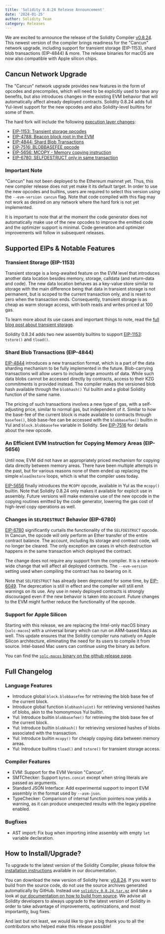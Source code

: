 ```yaml
---
title: 'Solidity 0.8.24 Release Announcement'
date: '2024-01-25'
author: Solidity Team
category: Releases
---
```


We are excited to announce the release of the Solidity Compiler [v0.8.24](https://github.com/ethereum/solidity/releases/tag/v0.8.24).
This newest version of the compiler brings readiness for the "Cancun" network upgrade, including support for transient storage (EIP-1153), shard blob transactions (EIP-4844) & more.
The release binaries for macOS are now also compatible with Apple silicon chips.

## Cancun Network Upgrade

The "Cancun" network upgrade provides new features in the form of opcodes and precompiles, which will need to be explicitly used to have any benefits,
but also introduces changes in the existing EVM behavior that will automatically affect already deployed contracts.
Solidity 0.8.24 adds full Yul-level support for the new opcodes and also Solidity-level builtins for some of them.

The hard fork will include the following [execution layer changes](https://github.com/ethereum/execution-specs/blob/master/network-upgrades/mainnet-upgrades/cancun.md#included-eips):

* [EIP-1153: Transient storage opcodes](https://eips.ethereum.org/EIPS/eip-1153)
* [EIP-4788: Beacon block root in the EVM](https://eips.ethereum.org/EIPS/eip-4788)
* [EIP-4844: Shard Blob Transactions](https://eips.ethereum.org/EIPS/eip-4844)
* [EIP-7516: BLOBBASEFEE opcode](https://eips.ethereum.org/EIPS/eip-7516)
* [EIP-5656: MCOPY - Memory copying instruction](https://eips.ethereum.org/EIPS/eip-5656)
* [EIP-6780: SELFDESTRUCT only in same transaction](https://eips.ethereum.org/EIPS/eip-6780)

### Important Note

"Cancun" has not been deployed to the Ethereum mainnet yet.
Thus, this new compiler release does not yet make it its default target.
In order to use the new opcodes and builtins, users are required to select this version using the `--evm-version cancun` flag.
Note that code compiled with this flag may not work as desired on any network where the hard fork is not yet implemented.

It is important to note that at the moment the code generator does not automatically make use of the new opcodes to improve the emitted code and the optimizer support is minimal.
Code generation and optimizer improvements will follow in subsequent releases.

## Supported EIPs & Notable Features

### Transient Storage (EIP-1153)

Transient storage is a long-awaited feature on the EVM level that introduces another data location besides memory, storage, calldata (and return-data and code).
The new data location behaves as a key-value store similar to storage with the main difference being that data in transient storage is not permanent, but is scoped to the current transaction only, and is reset to zero when the transaction ends.
Consequently, transient storage is as cheap as warm storage access, with both reads and writes priced at 100 gas.

To learn more about its use cases and important things to note, read the [full blog post about transient storage](https://blog.soliditylang.org/2024/01/25/transient-storage/).

Solidity 0.8.24 adds two new assembly builtins to support [EIP-1153](https://eips.ethereum.org/EIPS/eip-1153): `tstore()` and `tload()`.

### Shard Blob Transactions (EIP-4844)

[EIP-4844](https://eips.ethereum.org/EIPS/eip-4844) introduces a new transaction format, which is a part of the data sharding mechanism to be fully implemented in the future.
Blob-carrying transactions will allow users to include large amounts of data.
While such data blobs cannot be accessed directly by contracts, access to their KZG commitments is provided instead.
The compiler makes the versioned blob hash available through the `blobhash()` Yul builtin and a global Solidity function of the same name.

The pricing of such transactions involves a new type of gas, with a self-adjusting price, similar to normal gas, but independent of it.
Similar to how the base-fee of the current block is made available to contracts through `basefee()`, blob base-fee can be accessed with the `blobbasefee()` builtin in Yul and `block.blobbasefee` variable in Solidity.
See [EIP-7516](https://eips.ethereum.org/EIPS/eip-7516) for details about the new opcode.

### An Efficient EVM Instruction for Copying Memory Areas (EIP-5656)

Until now, EVM did not have an appropriately priced mechanism for copying data directly between memory areas.
There have been multiple attempts in the past, but for various reasons none of them ended up replacing the simple `mload`/`mstore` loops, which is what the compiler uses today.

[EIP-5656](https://eips.ethereum.org/EIPS/eip-5656) finally introduces the `MCOPY` opcode, available in Yul as the `mcopy()` builtin.
Note that Solidity 0.8.24 only makes it available for explicit use in assembly.
Future versions will make extensive use of the new opcode in the copying routines emitted by the code generator, lowering the gas cost of high-level copy operations as well.

### Changes in `SELFDESTRUCT` Behavior (EIP-6780)

[EIP-6780](https://eips.ethereum.org/EIPS/eip-6780) significantly curtails the functionality of the `SELFDESTRUCT` opcode.
In Cancun, the opcode will only perform an Ether transfer of the entire contract balance.
The account, including its storage and contract code, will no longer be cleared.
The only exception are cases in which destruction happens in the same transaction which deployed the contract.

The change does not require any support from the compiler.
It is a network-wide change that will affect all deployed contracts.
The `--evm-version` setting used when compiling the contract has no bearing on it.

Note that `SELFDESTRUCT` has already been deprecated for some time, by [EIP-6049](https://eips.ethereum.org/EIPS/eip-6049).
The deprecation is still in effect and the compiler will still emit warnings on its use.
Any use in newly deployed contracts is strongly discouraged even if the new behavior is taken into account.
Future changes to the EVM might further reduce the functionality of the opcode.

### Support for Apple Silicon

Starting with this release, we are replacing the Intel-only macOS binary (`solc-macos`) with a universal binary which can run on ARM-based Macs as well.
This update ensures that the Solidity compiler runs natively on Apple Silicon architecture, eliminating the need for its users to compile it from source.
Intel-based Mac users can continue using the binary as before.

You can find the [`solc-macos` binary on the github release page](https://github.com/ethereum/solidity/releases/download/v0.8.24/solc-macos).

## Full Changelog

### Language Features

* Introduce global ``block.blobbasefee`` for retrieving the blob base fee of the current block.
* Introduce global function ``blobhash(uint)`` for retrieving versioned hashes of blobs, akin to the homonymous Yul builtin.
* Yul: Introduce builtin ``blobbasefee()`` for retrieving the blob base fee of the current block.
* Yul: Introduce builtin ``blobhash()`` for retrieving versioned hashes of blobs associated with the transaction.
* Yul: Introduce builtin ``mcopy()`` for cheaply copying data between memory areas.
* Yul: Introduce builtins ``tload()`` and ``tstore()`` for transient storage access.

### Compiler Features

* EVM: Support for the EVM Version "Cancun".
* SMTChecker: Support `bytes.concat` except when string literals are passed as arguments.
* Standard JSON Interface: Add experimental support to import EVM assembly in the format used by ``--asm-json``.
* TypeChecker: Comparison of internal function pointers now yields a warning, as it can produce unexpected results with the legacy pipeline enabled.

### Bugfixes

* AST import: Fix bug when importing inline assembly with empty ``let`` variable declaration.

## How to Install/Upgrade?

To upgrade to the latest version of the Solidity Compiler, please follow the [installation instructions](https://docs.soliditylang.org/en/v0.8.24/installing-solidity.html) available in our documentation.

You can download the new version of Solidity here: [v0.8.24](https://github.com/ethereum/solidity/releases/tag/v0.8.24).
If you want to build from the source code, do not use the source archives generated automatically by GitHub.
Instead use [`solidity_0.8.24.tar.gz`](https://github.com/ethereum/solidity/releases/download/v0.8.22/solidity_0.8.24.tar.gz) and take a look at [our documentation on how to build from source](https://docs.soliditylang.org/en/v0.8.24/installing-solidity.html#building-from-source).
We advise all Solidity developers to always upgrade to the latest version of Solidity in order to take advantage of improvements, optimizations, and most importantly, bug fixes.

And last but not least, we would like to give a big thank you to all the contributors who helped make this release possible!
